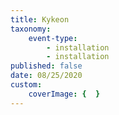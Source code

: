 ```yaml
---
title: Kykeon
taxonomy:
    event-type:
        - installation
        - installation
published: false
date: 08/25/2020
custom:
    coverImage: {  }
---
```


